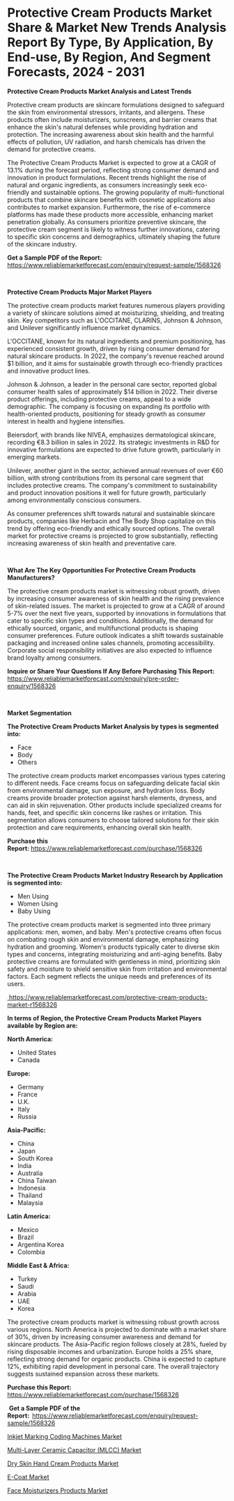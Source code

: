 <p><h1>Protective Cream Products Market Share & Market New Trends Analysis Report By Type, By Application, By End-use, By Region, And Segment Forecasts, 2024 - 2031</h1></p><p><strong>Protective Cream Products Market Analysis and Latest Trends</strong></p>
<p><p>Protective cream products are skincare formulations designed to safeguard the skin from environmental stressors, irritants, and allergens. These products often include moisturizers, sunscreens, and barrier creams that enhance the skin's natural defenses while providing hydration and protection. The increasing awareness about skin health and the harmful effects of pollution, UV radiation, and harsh chemicals has driven the demand for protective creams.</p><p>The Protective Cream Products Market is expected to grow at a CAGR of 13.1% during the forecast period, reflecting strong consumer demand and innovation in product formulations. Recent trends highlight the rise of natural and organic ingredients, as consumers increasingly seek eco-friendly and sustainable options. The growing popularity of multi-functional products that combine skincare benefits with cosmetic applications also contributes to market expansion. Furthermore, the rise of e-commerce platforms has made these products more accessible, enhancing market penetration globally. As consumers prioritize preventive skincare, the protective cream segment is likely to witness further innovations, catering to specific skin concerns and demographics, ultimately shaping the future of the skincare industry.</p></p>
<p><strong>Get a Sample PDF of the Report:&nbsp;</strong> <a href="https://www.reliablemarketforecast.com/enquiry/request-sample/1568326?utm_campaign=1159&utm_medium=2&utm_source=Github&utm_content=ia&utm_term=14102024&utm_id=protective-cream-products">https://www.reliablemarketforecast.com/enquiry/request-sample/1568326</a></p>
<p>&nbsp;</p>
<p><strong>Protective Cream Products Major Market Players</strong></p>
<p><p>The protective cream products market features numerous players providing a variety of skincare solutions aimed at moisturizing, shielding, and treating skin. Key competitors such as L'OCCITANE, CLARINS, Johnson & Johnson, and Unilever significantly influence market dynamics.</p><p>L'OCCITANE, known for its natural ingredients and premium positioning, has experienced consistent growth, driven by rising consumer demand for natural skincare products. In 2022, the company's revenue reached around $1 billion, and it aims for sustainable growth through eco-friendly practices and innovative product lines.</p><p>Johnson & Johnson, a leader in the personal care sector, reported global consumer health sales of approximately $14 billion in 2022. Their diverse product offerings, including protective creams, appeal to a wide demographic. The company is focusing on expanding its portfolio with health-oriented products, positioning for steady growth as consumer interest in health and hygiene intensifies.</p><p>Beiersdorf, with brands like NIVEA, emphasizes dermatological skincare, recording €8.3 billion in sales in 2022. Its strategic investments in R&D for innovative formulations are expected to drive future growth, particularly in emerging markets.</p><p>Unilever, another giant in the sector, achieved annual revenues of over €60 billion, with strong contributions from its personal care segment that includes protective creams. The company's commitment to sustainability and product innovation positions it well for future growth, particularly among environmentally conscious consumers.</p><p>As consumer preferences shift towards natural and sustainable skincare products, companies like Herbacin and The Body Shop capitalize on this trend by offering eco-friendly and ethically sourced options. The overall market for protective creams is projected to grow substantially, reflecting increasing awareness of skin health and preventative care.</p></p>
<p>&nbsp;</p>
<p><strong>What Are The Key Opportunities For Protective Cream Products Manufacturers?</strong></p>
<p><p>The protective cream products market is witnessing robust growth, driven by increasing consumer awareness of skin health and the rising prevalence of skin-related issues. The market is projected to grow at a CAGR of around 5-7% over the next five years, supported by innovations in formulations that cater to specific skin types and conditions. Additionally, the demand for ethically sourced, organic, and multifunctional products is shaping consumer preferences. Future outlook indicates a shift towards sustainable packaging and increased online sales channels, promoting accessibility. Corporate social responsibility initiatives are also expected to influence brand loyalty among consumers.</p></p>
<p><strong>Inquire or Share Your Questions If Any Before Purchasing This Report:</strong> <a href="https://www.reliablemarketforecast.com/enquiry/pre-order-enquiry/1568326?utm_campaign=1159&utm_medium=2&utm_source=Github&utm_content=ia&utm_term=14102024&utm_id=protective-cream-products">https://www.reliablemarketforecast.com/enquiry/pre-order-enquiry/1568326</a></p>
<p>&nbsp;</p>
<p><strong>Market Segmentation</strong></p>
<p><strong>The Protective Cream Products Market Analysis by types is segmented into:</strong></p>
<p><ul><li>Face</li><li>Body</li><li>Others</li></ul></p>
<p><p>The protective cream products market encompasses various types catering to different needs. Face creams focus on safeguarding delicate facial skin from environmental damage, sun exposure, and hydration loss. Body creams provide broader protection against harsh elements, dryness, and can aid in skin rejuvenation. Other products include specialized creams for hands, feet, and specific skin concerns like rashes or irritation. This segmentation allows consumers to choose tailored solutions for their skin protection and care requirements, enhancing overall skin health.</p></p>
<p><strong>Purchase this Report:&nbsp;</strong><a href="https://www.reliablemarketforecast.com/purchase/1568326?utm_campaign=1159&utm_medium=2&utm_source=Github&utm_content=ia&utm_term=14102024&utm_id=protective-cream-products">https://www.reliablemarketforecast.com/purchase/1568326</a></p>
<p>&nbsp;</p>
<p><strong>The Protective Cream Products Market Industry Research by Application is segmented into:</strong></p>
<p><ul><li>Men Using</li><li>Women Using</li><li>Baby Using</li></ul></p>
<p><p>The protective cream products market is segmented into three primary applications: men, women, and baby. Men's protective creams often focus on combating rough skin and environmental damage, emphasizing hydration and grooming. Women's products typically cater to diverse skin types and concerns, integrating moisturizing and anti-aging benefits. Baby protective creams are formulated with gentleness in mind, prioritizing skin safety and moisture to shield sensitive skin from irritation and environmental factors. Each segment reflects the unique needs and preferences of its users.</p></p>
<p><a href="https://www.reliablemarketforecast.com/protective-cream-products-market-r1568326?utm_campaign=1159&utm_medium=2&utm_source=Github&utm_content=ia&utm_term=14102024&utm_id=protective-cream-products">&nbsp;https://www.reliablemarketforecast.com/protective-cream-products-market-r1568326</a></p>
<p><strong>In terms of Region, the Protective Cream Products Market Players available by Region are:</strong></p>
<p>
    <p> <strong> North America: </strong>
        <ul>
            <li>United States</li>
            <li>Canada</li>
        </ul>
        </p> 
    <p> <strong> Europe: </strong>
        <ul>
            <li>Germany</li>
            <li>France</li>
            <li>U.K.</li>
            <li>Italy</li>
            <li>Russia</li>
        </ul>
        </p> 
    <p> <strong> Asia-Pacific: </strong>
        <ul>
            <li>China</li>
            <li>Japan</li>
            <li>South Korea</li>
            <li>India</li>
            <li>Australia</li>
            <li>China Taiwan</li>
            <li>Indonesia</li>
            <li>Thailand</li>
            <li>Malaysia</li>
        </ul>
        </p> 
    <p> <strong> Latin America: </strong>
        <ul>
            <li>Mexico</li>
            <li>Brazil</li>
            <li>Argentina Korea</li>
            <li>Colombia</li>
        </ul>
        </p> 
    <p> <strong> Middle East & Africa: </strong>
        <ul>
            <li>Turkey</li>
            <li>Saudi</li>
            <li>Arabia</li>
            <li>UAE</li>
            <li>Korea</li>
        </ul>
    </p>
    </p>
<p><p>The protective cream products market is witnessing robust growth across various regions. North America is projected to dominate with a market share of 30%, driven by increasing consumer awareness and demand for skincare products. The Asia-Pacific region follows closely at 28%, fueled by rising disposable incomes and urbanization. Europe holds a 25% share, reflecting strong demand for organic products. China is expected to capture 12%, exhibiting rapid development in personal care. The overall trajectory suggests sustained expansion across these markets.</p></p>
<p><strong>Purchase this Report: </strong><a href="https://www.reliablemarketforecast.com/purchase/1568326?utm_campaign=1159&utm_medium=2&utm_source=Github&utm_content=ia&utm_term=14102024&utm_id=protective-cream-products">https://www.reliablemarketforecast.com/purchase/1568326</a></p>
<p>&nbsp;<strong>Get a Sample PDF of the Report:&nbsp;&nbsp;</strong><a href="https://www.reliablemarketforecast.com/enquiry/request-sample/1568326?utm_campaign=1159&utm_medium=2&utm_source=Github&utm_content=ia&utm_term=14102024&utm_id=protective-cream-products">https://www.reliablemarketforecast.com/enquiry/request-sample/1568326</a></p>
<p><strong></strong></p>
<p><p><a href="https://www.linkedin.com/pulse/inkjet-marking-coding-machines-market-outlook-share-analysis-b5jwf?trk=public_post_embed_feed-article-content&utm_campaign=1159&utm_medium=2&utm_source=Github&utm_content=ia&utm_term=14102024&utm_id=protective-cream-products">Inkjet Marking Coding Machines Market</a></p><p><a href="https://www.linkedin.com/pulse/multi-layer-ceramic-capacitor-mlcc-market-investigation-industry-hxw4c?trk=public_post_embed_feed-article-content&utm_campaign=1159&utm_medium=2&utm_source=Github&utm_content=ia&utm_term=14102024&utm_id=protective-cream-products">Multi-Layer Ceramic Capacitor (MLCC) Market</a></p><p><a href="https://github.com/bricelanl8g/Market-Research-Report-List-1/blob/main/dry-skin-hand-cream-products-market.md?utm_campaign=1159&utm_medium=2&utm_source=Github&utm_content=ia&utm_term=14102024&utm_id=protective-cream-products">Dry Skin Hand Cream Products Market</a></p><p><a href="https://www.linkedin.com/pulse/comprehensive-e-coat-market-report-segmentation-type-application-au3tc?trk=public_post_embed_feed-article-content&utm_campaign=1159&utm_medium=2&utm_source=Github&utm_content=ia&utm_term=14102024&utm_id=protective-cream-products">E-Coat Market</a></p><p><a href="https://github.com/drucillasg4mac/Market-Research-Report-List-1/blob/main/face-moisturizers-products-market.md?utm_campaign=1159&utm_medium=2&utm_source=Github&utm_content=ia&utm_term=14102024&utm_id=protective-cream-products">Face Moisturizers Products Market</a></p></p>